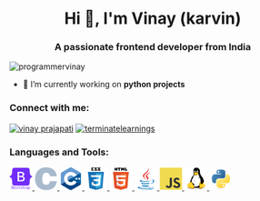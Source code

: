 <h1 align="center">Hi 👋, I'm Vinay (karvin)</h1>
<h3 align="center">A passionate frontend developer from India</h3>

<p align="left"> <img src="https://komarev.com/ghpvc/?username=programmervinay&label=Profile%20views&color=0e75b6&style=flat" alt="programmervinay" /> </p>

- 🔭 I’m currently working on **python projects**

<h3 align="left">Connect with me:</h3>
<p align="left">
<a href="https://fb.com/vinay prajapati" target="blank"><img align="center" src="https://cdn.jsdelivr.net/npm/simple-icons@3.0.1/icons/facebook.svg" alt="vinay prajapati" height="30" width="40" /></a>
<a href="https://www.youtube.com/c/terminatelearnings" target="blank"><img align="center" src="https://cdn.jsdelivr.net/npm/simple-icons@3.0.1/icons/youtube.svg" alt="terminatelearnings" height="30" width="40" /></a>
</p>

<h3 align="left">Languages and Tools:</h3>
<p align="left"> <a href="https://getbootstrap.com" target="_blank"> <img src="https://raw.githubusercontent.com/devicons/devicon/master/icons/bootstrap/bootstrap-plain-wordmark.svg" alt="bootstrap" width="40" height="40"/> </a> <a href="https://www.cprogramming.com/" target="_blank"> <img src="https://raw.githubusercontent.com/devicons/devicon/master/icons/c/c-original.svg" alt="c" width="40" height="40"/> </a> <a href="https://www.w3schools.com/cpp/" target="_blank"> <img src="https://raw.githubusercontent.com/devicons/devicon/master/icons/cplusplus/cplusplus-original.svg" alt="cplusplus" width="40" height="40"/> </a> <a href="https://www.w3schools.com/css/" target="_blank"> <img src="https://raw.githubusercontent.com/devicons/devicon/master/icons/css3/css3-original-wordmark.svg" alt="css3" width="40" height="40"/> </a> <a href="https://www.w3.org/html/" target="_blank"> <img src="https://raw.githubusercontent.com/devicons/devicon/master/icons/html5/html5-original-wordmark.svg" alt="html5" width="40" height="40"/> </a> <a href="https://www.java.com" target="_blank"> <img src="https://raw.githubusercontent.com/devicons/devicon/master/icons/java/java-original.svg" alt="java" width="40" height="40"/> </a> <a href="https://developer.mozilla.org/en-US/docs/Web/JavaScript" target="_blank"> <img src="https://raw.githubusercontent.com/devicons/devicon/master/icons/javascript/javascript-original.svg" alt="javascript" width="40" height="40"/> </a> <a href="https://www.linux.org/" target="_blank"> <img src="https://raw.githubusercontent.com/devicons/devicon/master/icons/linux/linux-original.svg" alt="linux" width="40" height="40"/> </a> <a href="https://www.python.org" target="_blank"> <img src="https://raw.githubusercontent.com/devicons/devicon/master/icons/python/python-original.svg" alt="python" width="40" height="40"/> </a> </p>

